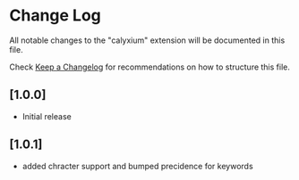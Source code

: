 # Change Log

All notable changes to the "calyxium" extension will be documented in this file.

Check [Keep a Changelog](http://keepachangelog.com/) for recommendations on how to structure this file.

## [1.0.0]
- Initial release

## [1.0.1]
- added chracter support and bumped precidence for keywords